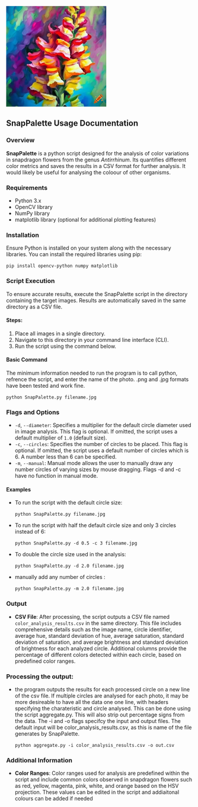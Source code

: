 <img src="craiyon_150823_vibrant_oil_painting_art_of_a_snapdragon_flower_in_a_rainbow_of_colours.png" height="270pt" align="bottom">

## SnapPalette Usage Documentation

### Overview
**SnapPalette** is a python script designed for the analysis of color variations in snapdragon flowers from the genus *Antirrhinum*. Its quantifies different color metrics and saves the results in a CSV format for further analysis. It would likely be useful for analysing the coloour of other organisms. 

### Requirements
- Python 3.x
- OpenCV library
- NumPy library
- matplotlib library (optional for additional plotting features)

### Installation
Ensure Python is installed on your system along with the necessary libraries. You can install the required libraries using pip:

    pip install opencv-python numpy matplotlib

### Script Execution
To ensure accurate results, execute the SnapPalette script in the directory containing the target images. Results are automatically saved in the same directory as a CSV file.

#### Steps:
1. Place all images in a single directory.
2. Navigate to this directory in your command line interface (CLI).
3. Run the script using the command below.

#### Basic Command
The minimum information needed to run the program is to call python, refrence the script, and enter the name of the photo. .png and .jpg formats have been tested and work fine.

    python SnapPalette.py filename.jpg 

### Flags and Options
- `-d`, `--diameter`: Specifies a multiplier for the default circle diameter used in image analysis. This flag is optional. If omitted, the script uses a default multiplier of `1.0` (default size).
- `-c`, `--circles`: Specifies the number of circles to be placed. This flag is optional. If omitted, the script uses a default number of circles which is 6. A number less than 6 can be specified.
- `-m`, `--manual`: Manual mode allows the user to manually draw any number circles of varying sizes by mouse dragging. Flags -d and -c have no function in manual mode. 
#### Examples
- To run the script with the default circle size:

      python SnapPalette.py filename.jpg

- To run the script with half the default circle size and only 3 circles instead of 6:

      python SnapPalette.py -d 0.5 -c 3 filename.jpg 

- To double the circle size used in the analysis:

      python SnapPalette.py -d 2.0 filename.jpg

- manually add any number of circles :

      python SnapPalette.py -m 2.0 filename.jpg

### Output
- **CSV File**: After processing, the script outputs a CSV file named `color_analysis_results.csv` in the same directory. This file includes comprehensive details such as the image name, circle identifier, average hue, standard deviation of hue, average saturation, standard deviation of saturation, and average brightness and standard deviation of brightness for each analyzed circle. Additional columns provide the percentage of different colors detected within each circle, based on predefined color ranges.

### Processing the output:
- the program outputs the results for each processed circle on a new line of the csv file. If multiple circles are analysed for each photo, it may be more desireable to have all the data one one line, with headers specifying the charateristic and circle analysed. This can be done using the script aggregate.py. This will also strip out percentage signs from the data. The -i and -o flags specifcy the input and output files. The default input will be color_analysis_results.csv, as this is name of the file generates by SnapPalette.

      python aggregate.py -i color_analysis_results.csv -o out.csv

### Additional Information
- **Color Ranges**: Color ranges used for analysis are predefined within the script and include common colors observed in snapdragon flowers such as red, yellow, magenta, pink, white, and orange based on the HSV projection. These values can be edited in the script and addiaitonal colours can be added if needed

